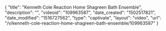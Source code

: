 {
    "title": "Kenneth Cole Reaction Home Shagreen Bath Ensemble",
    "description": "",
    "videoid": "109963587",
    "date_created": "1502517821",
    "date_modified": "1516727562",
    "type": "captivate",
    "layout": "video",
    "url": "\/v\/kenneth-cole-reaction-home-shagreen-bath-ensemble\/109963587"
}